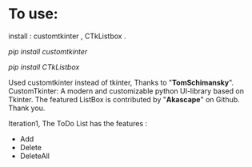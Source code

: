 # To use:
install : customtkinter , CTkListbox .

_pip install customtkinter_

_pip install CTkListbox_

Used customtkinter instead of tkinter, Thanks to "**TomSchimansky**".
CustomTkinter: A modern and customizable python UI-library based on Tkinter.
The featured ListBox is contributed by "**Akascape**" on Github. Thank you.

Iteration1, 
The ToDo List has the features :
+ Add
+ Delete
+ DeleteAll
